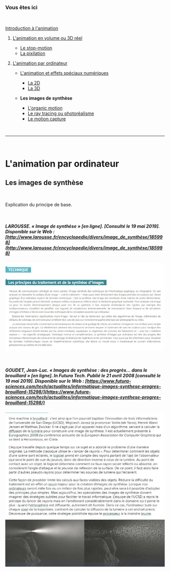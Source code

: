 <br/>

### Vous êtes ici

<br/>

[Introduction à l'animation](index.md)

1. [L'animation en volume ou 3D réel](envolume.md)

    - [Le stop-motion](stopmotion.md)
    - [La pixilation](pixilation.md)
    
2. [L'animation par ordinateur](parordinateur.md)

    - [L'animation et effets spéciaux numériques](numerique.md)
    
        * [La 2D](2d.md)
        * [La 3D](3d.md)
        
    - **Les images de synthèse**    
        * [L'organic motion](organicmotion.md)
        * [Le ray tracing ou photoréalisme](photorealisme.md)
        * [Le motion capture](motioncapture.md)

<br/>

------------------------------------------------------

<br/>

# L'animation par ordinateur

## Les images de synthèse

<br/>

Explication du principe de base.

<br/>

##### LAROUSSE.  « Image de synthèse » [en ligne]. [Consulté le 19 mai 2019]. Disponible sur le Web : [http://www.larousse.fr/encyclopedie/divers/image_de_synthèse/185998](http://www.larousse.fr/encyclopedie/divers/image_de_synthèse/185998)

![Encyclopédie Larousse](images/imgsynthese.JPG "Les principes du traitement et de la synthèse d’images")

<br/>

##### GOUDET, Jean-Luc. « Images de synthèse : des progrès... dans le brouillard » [en ligne]. In _Futura Tech_. Publié le 21 avril 2008 [consulté le 19 mai 2019]. Disponible sur le Web : [https://www.futura-sciences.com/tech/actualites/informatique-images-synthese-progres-brouillard-15298/](https://www.futura-sciences.com/tech/actualites/informatique-images-synthese-progres-brouillard-15298/)

![Images de synthèse : des progrès... dans le brouillard](images/diffusionlumiere.JPG "L'algorithme lumière")
![Images de synthèse : des progrès... dans le brouillard](images/lumiere.JPG "L'algorithme lumière")
<br/>
